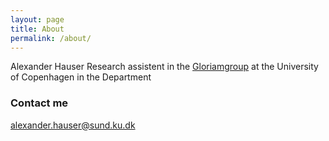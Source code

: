 ```yaml
---
layout: page
title: About
permalink: /about/
---
```


Alexander Hauser
Research assistent in the <a href="http://drug.ku.dk/research/biostructural_research/g_protein_coupled_receptors">Gloriamgroup</a> at the University of Copenhagen in the Department 

### Contact me

[alexander.hauser@sund.ku.dk ](mailto:alexander.hauser@sund.ku.dk )